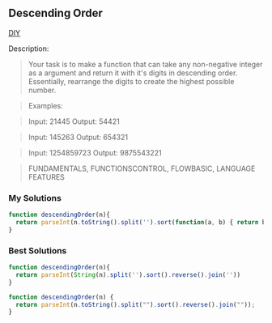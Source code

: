 ## Descending Order
[DIY](http://www.codewars.com/kata/5467e4d82edf8bbf40000155/train/javascript)

Description:

>Your task is to make a function that can take any non-negative integer as a argument and return it with it's digits in descending order. Essentially, rearrange the digits to create the highest possible number.

>Examples:

>Input: 21445 Output: 54421

>Input: 145263 Output: 654321

>Input: 1254859723 Output: 9875543221

>FUNDAMENTALS, FUNCTIONSCONTROL, FLOWBASIC, LANGUAGE FEATURES

### My Solutions
```js
function descendingOrder(n){
  return parseInt(n.toString().split('').sort(function(a, b) { return b - a;}).join(''));
}
```

### Best Solutions
```js
function descendingOrder(n){
  return parseInt(String(n).split('').sort().reverse().join(''))
}

function descendingOrder(n) {
  return parseInt(n.toString().split("").sort().reverse().join(""));
}
```
